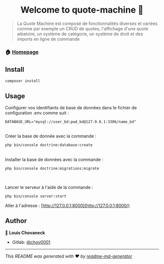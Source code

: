 
<h1 align="center">Welcome to quote-machine 👋</h1>
<p>
</p>

> La Quote Machine est composé de fonctionnalités diverses et variées comme par exemple un CRUD de quotes, l'affichage d'une quote aléatoire, un système de catégorie, un système de droit et des imports en ligne de commande

### 🏠 [Homepage](/)

## Install

```sh
composer install
```

## Usage
Configurer vos identifiants de base de données dans le fichier de configuration .env comme suit :
```env
DATABASE_URL="mysql://user_bd:pwd_bd@127.0.0.1:3306/name_bd"
```
<br>
Créer la base de donnée avec la commande :

```sh
php bin/console doctrine:database:create
```
<br>
Installer la base de données avec la commande :

```sh
php bin/console doctrine:migrations:migrate
```
<br>

Lancer le serveur à l'aide de la commande :
```sh
php bin/console server:start
```

Aller à l'adresse : [http://127.0.0.1:8000](http://127.0.0.1:8000/)

## Author

👤 **Louis Chovaneck**

* Gitlab: [@chov0001](https://iut-info.univ-reims.fr/gitlab/chov0001)



***
_This README was generated with ❤️ by [readme-md-generator](https://github.com/kefranabg/readme-md-generator)_